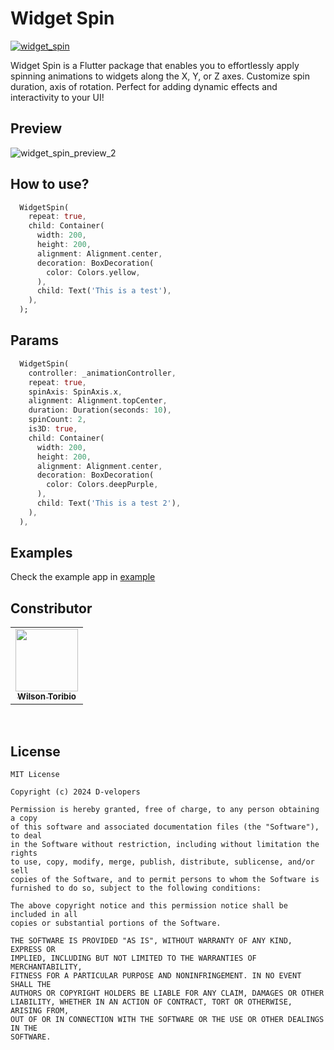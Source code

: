 # Widget Spin

[![widget_spin](https://img.shields.io/pub/v/widget_spin?label=widget_spin)](https://pub.dev/packages/widget_spin)

Widget Spin is a Flutter package that enables you to effortlessly apply spinning animations to widgets along the X, Y, or Z axes. Customize spin duration, axis of rotation. Perfect for adding dynamic effects and interactivity to your UI!

## Preview

![widget_spin_preview_2](https://github.com/user-attachments/assets/32636929-1516-460f-a2fe-2c0148d58ada)

## How to use?

```dart
  WidgetSpin(
    repeat: true,
    child: Container(
      width: 200,
      height: 200,
      alignment: Alignment.center,
      decoration: BoxDecoration(
        color: Colors.yellow,
      ),
      child: Text('This is a test'),
    ),
  );
```
## Params

```dart
  WidgetSpin(
    controller: _animationController,
    repeat: true,
    spinAxis: SpinAxis.x,
    alignment: Alignment.topCenter,
    duration: Duration(seconds: 10),
    spinCount: 2,
    is3D: true,
    child: Container(
      width: 200,
      height: 200,
      alignment: Alignment.center,
      decoration: BoxDecoration(
        color: Colors.deepPurple,
      ),
      child: Text('This is a test 2'),
    ),
  ),
```
## Examples

Check the example app in [example](https://github.com/hydev777/widget_spin/tree/main/example)

## Constributor

<table>
  <tr>
    <td align="center" style="vertical-align: top;"><a href="https://github.com/hydev777"><img src="https://avatars.githubusercontent.com/hydev777" width="100px;" alt=""/><br /><sub><b>Wilson Toribio</b></sub></a></td>
</table>
<br/>

## License
```
MIT License

Copyright (c) 2024 D-velopers

Permission is hereby granted, free of charge, to any person obtaining a copy
of this software and associated documentation files (the "Software"), to deal
in the Software without restriction, including without limitation the rights
to use, copy, modify, merge, publish, distribute, sublicense, and/or sell
copies of the Software, and to permit persons to whom the Software is
furnished to do so, subject to the following conditions:

The above copyright notice and this permission notice shall be included in all
copies or substantial portions of the Software.

THE SOFTWARE IS PROVIDED "AS IS", WITHOUT WARRANTY OF ANY KIND, EXPRESS OR
IMPLIED, INCLUDING BUT NOT LIMITED TO THE WARRANTIES OF MERCHANTABILITY,
FITNESS FOR A PARTICULAR PURPOSE AND NONINFRINGEMENT. IN NO EVENT SHALL THE
AUTHORS OR COPYRIGHT HOLDERS BE LIABLE FOR ANY CLAIM, DAMAGES OR OTHER
LIABILITY, WHETHER IN AN ACTION OF CONTRACT, TORT OR OTHERWISE, ARISING FROM,
OUT OF OR IN CONNECTION WITH THE SOFTWARE OR THE USE OR OTHER DEALINGS IN THE
SOFTWARE.
```

